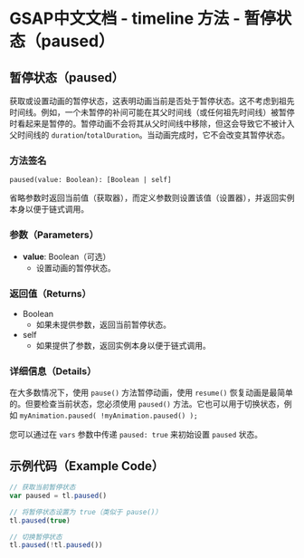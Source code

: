 # GSAP中文文档 - timeline 方法 - 暂停状态（paused）

## 暂停状态（paused）

获取或设置动画的暂停状态，这表明动画当前是否处于暂停状态。这不考虑到祖先时间线。例如，一个未暂停的补间可能在其父时间线（或任何祖先时间线）被暂停时看起来是暂停的。暂停动画不会将其从父时间线中移除，但这会导致它不被计入父时间线的 `duration`/`totalDuration`。当动画完成时，它不会改变其暂停状态。

### 方法签名

```plaintext
paused(value: Boolean): [Boolean | self]
```

省略参数时返回当前值（获取器），而定义参数则设置该值（设置器），并返回实例本身以便于链式调用。

### 参数（Parameters）

- **value**: Boolean（可选）
  - 设置动画的暂停状态。

### 返回值（Returns）

- Boolean
  - 如果未提供参数，返回当前暂停状态。
- self
  - 如果提供了参数，返回实例本身以便于链式调用。

### 详细信息（Details）

在大多数情况下，使用 `pause()` 方法暂停动画，使用 `resume()` 恢复动画是最简单的。但要检查当前状态，您必须使用 `paused()` 方法。它也可以用于切换状态，例如 `myAnimation.paused( !myAnimation.paused() );`

您可以通过在 `vars` 参数中传递 `paused: true` 来初始设置 `paused` 状态。

## 示例代码（Example Code）

```javascript
// 获取当前暂停状态
var paused = tl.paused()

// 将暂停状态设置为 true（类似于 pause()）
tl.paused(true)

// 切换暂停状态
tl.paused(!tl.paused())
```
